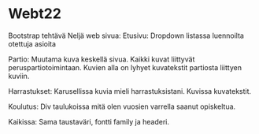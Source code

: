 # Webt22
Bootstrap tehtävä
Neljä web sivua:
Etusivu:
  Dropdown listassa luennoilta otettuja asioita

Partio:
  Muutama kuva keskellä sivua. Kaikki kuvat liittyvät peruspartiotoimintaan. Kuvien alla on lyhyet kuvatekstit partiosta liittyen kuviin.
  
Harrastukset:
  Karusellissa kuvia mieli harrastuksistani. Kuvissa kuvatekstit.

Koulutus:
  Div taulukoissa mitä olen vuosien varrella saanut opiskeltua.
  
Kaikissa:
Sama taustaväri, fontti family ja headeri. 
